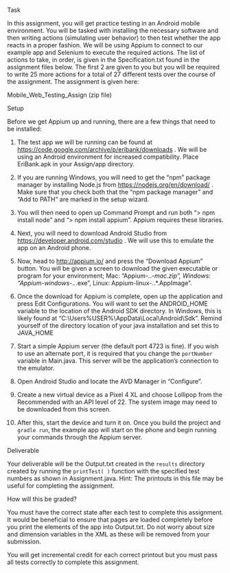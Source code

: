 Task

In this assignment, you will get practice testing in an Android mobile environment. You will be tasked with installing the necessary software and then writing actions (simulating user behavior) to then test whether the app reacts in a proper fashion. We will be using Appium to connect to our example app and Selenium to execute the required actions. The list of actions to take, in order, is given in the Specification.txt found in the assignment files below. The first 2 are given to you but you will be required to write 25 more actions for a total of 27 different tests over the course of the assignment. The assignment is given here:

Mobile_Web_Testing_Assign (zip file)

Setup

Before we get Appium up and running, there are a few things that need to be installed:

1. The test app we will be running can be found at https://code.google.com/archive/p/eribank/downloads
. We will be using an Android environment for increased compatibility. Place EriBank.apk in your Assign/app directory.

2. If you are running Windows, you will need to get the “npm” package manager by installing Node.js from https://nodejs.org/en/download/
. Make sure that you check both that the “npm package manager” and “Add to PATH” are marked in the setup wizard.

3. You will then need to open up Command Prompt and run both “> npm install node” and “> npm install appium”. Appium requires these libraries.

4. Next, you will need to download Android Studio from https://developer.android.com/studio
. We will use this to emulate the app on an Android phone.

5. Now, head to http://appium.io/
 and press the “Download Appium” button. You will  be given a screen to download the given executable or program for your environment; Mac: “Appium-*.*.*-mac.zip”, Windows: “Appium-windows-*.*.*.exe”, Linux: Appium-linux-*.*.*.AppImage”.

6. Once the download for Appium is complete, open up the application and press Edit Configurations. You will want to set the ANDROID_HOME variable to the location of the Android SDK directory. In Windows, this is likely found at “C:\Users\%USER%\AppData\Local\Android\Sdk”. Remind yourself of the directory location of your java installation and set this to JAVA_HOME

7. Start a simple Appium server (the default port 4723 is fine). If you wish to use an alternate port, it is required that you change the `portNumber` variable in Main.java. This server will be the application’s connection to the emulator.

8. Open Android Studio and locate the AVD Manager in “Configure”.

9. Create a new virtual device as a Pixel 4 XL and choose Lollipop from the Recommended with an API level of 22. The system image may need to be downloaded from this screen.

10. After this, start the device and turn it on. Once you build the project and `gradle run`, the example app will start on the phone and begin running your commands through the Appium server.


Deliverable

Your deliverable will be the Output.txt created in the `results` directory created by running the `printTest( )` function with the specified test numbers as shown in Assignment.java. Hint: The printouts in this file may be useful for completing the assignment.


How will this be graded?

You must have the correct state after each test to complete this assignment. It would be beneficial to ensure that pages are loaded completely before you print the elements of the app into Output.txt. Do not worry about size and dimension variables in the XML as these will be removed from your submission.

You will get incremental credit for each correct printout but you must pass all tests correctly to complete this assignment.
